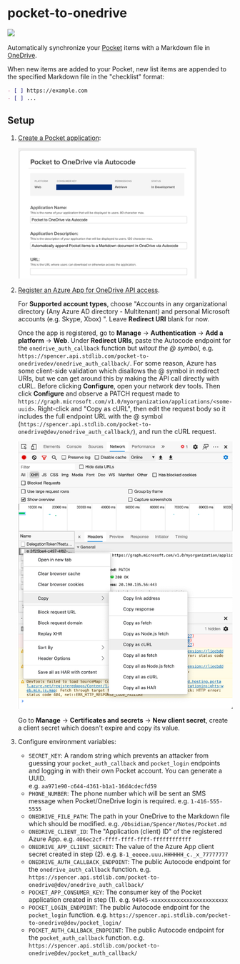 # pocket-to-onedrive
[<img src="https://open.autocode.com/static/images/open.svg?" width="192">](https://open.autocode.com/)

Automatically synchronize your [Pocket](https://getpocket.com/) items with a Markdown file in [OneDrive](https://onedrive.live.com/).

When new items are added to your Pocket, new list items are appended to the specified Markdown file in the "checklist" format:

```md
- [ ] https://example.com
- [ ] ...
```

## Setup

1. [Create a Pocket application](https://getpocket.com/developer/apps/new):

    <img src="./images/pocket-app.png" width="400" alt="Pocket App" />

2. [Register an Azure App for OneDrive API access](https://docs.microsoft.com/en-us/onedrive/developer/rest-api/getting-started/graph-oauth?view=odsp-graph-online#register-your-app).

    For **Supported account types**, choose "Accounts in any organizational directory (Any Azure AD directory - Multitenant) and personal Microsoft accounts (e.g. Skype, Xbox)
  ". Leave **Redirect URI** blank for now.

    Once the app is registered, go to **Manage** -> **Authentication** -> **Add a platform** -> **Web**. Under **Redirect URIs**, paste the Autocode endpoint for the `onedrive_auth_callback` function but _witout the @ symbol_, e.g. `https://spencer.api.stdlib.com/pocket-to-onedrivedev/onedrive_auth_callback/`. For some reason, Azure has some client-side validation which disallows the @ symbol in redirect URIs, but we can get around this by making the API call directly with cURL. Before clicking **Configure**, open your network dev tools. Then click **Configure** and observe a PATCH request made to `https://graph.microsoft.com/v1.0/myorganization/applications/<some-uuid>`. Right-click and "Copy as cURL", then edit the request body so it includes the full endpoint URL with the @ symbol (`https://spencer.api.stdlib.com/pocket-to-onedrive@dev/onedrive_auth_callback/`), and run the cURL request.
  
    <img src="./images/azure-app-network-dev-tools.png" width="600" alt="Azure App PATCH request in network dev tools" />
  
    Go to **Manage** -> **Certificates and secrets** -> **New client secret**, create a client secret which doesn't expire and copy its value.

3. Configure environment variables:

    - `SECRET_KEY`: A random string which prevents an attacker from guessing your `pocket_auth_callback` and `pocket_login` endpoints and logging in with their own Pocket account. You can generate a UUID.  
      e.g. `aa971e90-c644-4361-b1a1-16d4cdecfd59`
    - `PHONE_NUMBER`: The phone number which will be sent an SMS message when Pocket/OneDrive login is required.
      e.g. `1-416-555-5555`
    - `ONEDRIVE_FILE_PATH`: The path in your OneDrive to the Markdown file which should be modified.
      e.g. `/Obsidian/Spencer/Notes/Pocket.md`
    - `ONEDRIVE_CLIENT_ID`: The "Application (client) ID" of the registered Azure App.
      e.g. `406ec2cf-ffff-ffff-ffff-ffffffffffff`
    - `ONEDRIVE_APP_CLIENT_SECRET`: The value of the Azure App client secret created in step (2).
      e.g. `B-1_eeeee.uuu.HHHHHH_c._x_77777777`
    - `ONEDRIVE_AUTH_CALLBACK_ENDPOINT`: The public Autocode endpoint for the `onedrive_auth_callback` function.
      e.g. `https://spencer.api.stdlib.com/pocket-to-onedrive@dev/onedrive_auth_callback/`
    - `POCKET_APP_CONSUMER_KEY`: The consumer key of the Pocket application created in step (1).
      e.g. `94945-xxxxxxxxxxxxxxxxxxxxxxxx`
    - `POCKET_LOGIN_ENDPOINT`: The public Autocode endpoint for the `pocket_login` function.
      e.g. `https://spencer.api.stdlib.com/pocket-to-onedrive@dev/pocket_login/`
    - `POCKET_AUTH_CALLBACK_ENDPOINT`: The public Autocode endpoint for the `pocket_auth_callback` function.
      e.g. `https://spencer.api.stdlib.com/pocket-to-onedrive@dev/pocket_auth_callback/`

